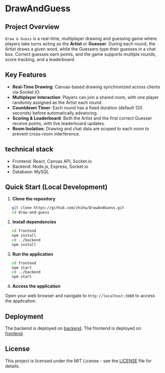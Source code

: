 # DrawAndGuess

## Project Overview

`Draw & Guess` is a real-time, multiplayer drawing and guessing game where players take turns acting as the **Artist** or **Guesser**. During each round, the Artist draws a given word, while the Guessers type their guesses in a chat box. Correct guesses earn points, and the game supports multiple rounds, score tracking, and a leaderboard.

## Key Features

- **Real-Time Drawing**: Canvas-based drawing synchronized across clients via Socket.IO.
- **Multiplayer Interaction**: Players can join a shared room, with one player randomly assigned as the Artist each round.
- **Countdown Timer**: Each round has a fixed duration (default 120 seconds) before automatically advancing.
- **Scoring & Leaderboard**: Both the Artist and the first correct Guesser receive points, with live leaderboard updates.
- **Room Isolation**: Drawing and chat data are scoped to each room to prevent cross-room interference.

## technical stack

- Frontend: React, Canvas API, Socket.io
- Backend: Node.js, Express, Socket.io
- Database: MySQL

## Quick Start (Local Development)

1. **Clone the repository**

```bash
   git clone https://github.com/zhihw/DrawAndGuess.git
   cd draw-and-guess
```

2. **Install dependencies**

```bash
   cd frontend
   npm install
   cd ../backend
   npm install
```

3. **Run the application**

```bash
   cd frontend
   npm start
   cd ../backend
   npm start
```

4. **Access the application**

Open your web browser and navigate to `http://localhost:3000` to access the application.

## Deployment

The backend is deployed on [backend](https://drawandguess-mfo2.onrender.com). The frontend is deployed on [frontend](https://draw-and-guess-nu.vercel.app/).

## License

This project is licensed under the MIT License - see the [LICENSE](./LICENSE) file for details.

